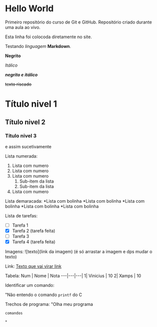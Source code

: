# Hello World
 Primeiro repositório do curso de Git e GitHub.
 Repositório criado durante uma aula ao vivo.
 
Esta linha foi colocoda diretamente no site.

Testando *linguagem* **Markdown**.

**Negrito**

*Itálico*
 
__*negrito e itálico*__

~~texto riscado~~

# Título nivel 1
## Título nivel 2
### Título nivel 3
e assim sucetivamente 

Lista numerada:
1. Lista com numero
2. Lista com numero
8. Lista com numero
    1. Sub-item da lista
    1. Sub-item da lista
 2. Lista com numero 

Lista demaracada:
*Lista com bolinha
*Lista com bolinha
*Lista com bolinha
    *Lista com bolinha
*Lista com bolinha

Lista de tarefas:
- [ ] Tarefa 1
- [x] Tarefa 2 (tarefa feita)
- [ ] Tarefa 3
- [x] Tarefa 4 (tarefa feita)

Imagens:
![texto](link da imagem) (é só arrastar a imagem e dps mudar o texto)

Link:
[Texto que vai virar link](Link)

Tabela:
Num | Nome | Nota 
---|---|---|
1| Vinicius | 10
2| Xamps | 10

Identificar um comando:

"Não entendo o comando `printf` do C

Trechos de programa:
"Olha meu programa
```
comandos
```
"

